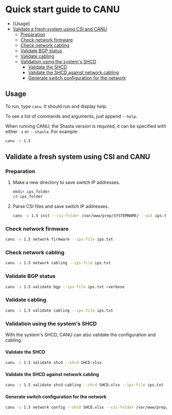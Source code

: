# Quick start guide to CANU

* [Usage]
* [Validate a fresh system using CSI and CANU](#validate-a-fresh-system-using-csi-and-canu)
  * [Preparation](#preparation)
  * [Check network firmware](#check-network-firmware)
  * [Check network cabling](#check-network-cabling)
  * [Validate BGP status](#validate-bgp-status)
  * [Validate cabling](#validate-cabling)
  * [Validation using the system's SHCD](#validation-using-the-systems-shcd)
    * [Validate the SHCD](#validate-the-shcd)
    * [Validate the SHCD against network cabling](#validate-the-shcd-against-network-cabling)
    * [Generate switch configuration for the network](#generate-switch-configuration-for-the-network)

## Usage

To run, type `canu`. It should run and display help.

To see a list of commands and arguments, just append `--help`.

When running CANU, the Shasta version is required; it can be specified with either `-s` or `--shasta`. For example:

```bash
canu -s 1.5
```

## Validate a fresh system using CSI and CANU

### Preparation

1. Make a new directory to save switch IP addresses.

    ```bash
    mkdir ips_folder
    cd ips_folder
    ```

1. Parse CSI files and save switch IP addresses.

    ```bash
    canu -s 1.5 init --csi-folder /var/www/prep/SYSTEMNAME/ --out ips.txt
    ```

### Check network firmware

```bash
canu -s 1.5 network firmware --ips-file ips.txt
```

### Check network cabling

```bash
canu -s 1.5 network cabling --ips-file ips.txt
```

### Validate BGP status

```bash
canu -s 1.5 validate bgp --ips-file ips.txt –verbose
```

### Validate cabling

```bash
canu -s 1.5 validate cabling --ips-file ips.txt
```

### Validation using the system's SHCD

With the system's SHCD, CANU can also validate the configuration and cabling.

#### Validate the SHCD

```bash
canu -s 1.5 validate shcd --shcd SHCD.xlsx
```

#### Validate the SHCD against network cabling

```bash
canu -s 1.5 validate shcd-cabling --shcd SHCD.xlsx --ips-file ips.txt
```

#### Generate switch configuration for the network

```bash
canu -s 1.5 network config --shcd SHCD.xlsx --csi-folder /var/www/prep/SYSTEMNAME/ --folder configs
```
